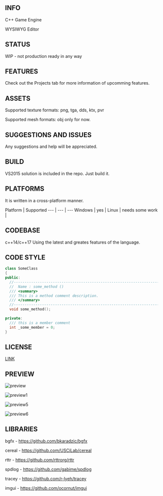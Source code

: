 ## INFO
C++ Game Engine

WYSIWYG Editor

## STATUS
WIP - not production ready in any way

## FEATURES
Check out the Projects tab for more information of upcomming features.

## ASSETS
Supported texture formats: png, tga, dds, ktx, pvr

Supported mesh formats: obj only for now.

## SUGGESTIONS AND ISSUES
Any suggestions and help will be appreciated.

## BUILD
VS2015 solution is included in the repo. Just build it.

## PLATFORMS
It is written in a cross-platform manner.

Platform | Supported
--- | --- | ---
Windows | yes |
Linux | needs some work |

## CODEBASE
c++14/c++17 Using the latest and greates features of the language.

## CODE STYLE
```c++
class SomeClass
{
public:
  //-----------------------------------------------------------------------------
  //  Name : some_method ()
  /// <summary>
  /// This is a method comment description.
  /// </summary>
  //-----------------------------------------------------------------------------
  void some_method();
  
private:
  /// this is a member comment
  int _some_member = 0;
}
```

## LICENSE
[LINK](LICENSE.md)

## PREVIEW
![preview](https://cloud.githubusercontent.com/assets/1499411/19988985/2a302204-a22c-11e6-98af-5f446d0c79ac.png)

![preview1](https://cloud.githubusercontent.com/assets/1499411/19989003/40535d44-a22c-11e6-9aa8-a1ddd63df18a.png)

![preview5](https://cloud.githubusercontent.com/assets/1499411/22198936/6a085efe-e161-11e6-8d76-3ba179e7c76b.png)

![preview6](https://cloud.githubusercontent.com/assets/1499411/22198950/78759b82-e161-11e6-9681-219d15f1482f.png)

## LIBRARIES
bgfx - https://github.com/bkaradzic/bgfx

cereal - https://github.com/USCiLab/cereal

rttr - https://github.com/rttrorg/rttr

spdlog - https://github.com/gabime/spdlog

tracey - https://github.com/r-lyeh/tracey

imgui - https://github.com/ocornut/imgui
